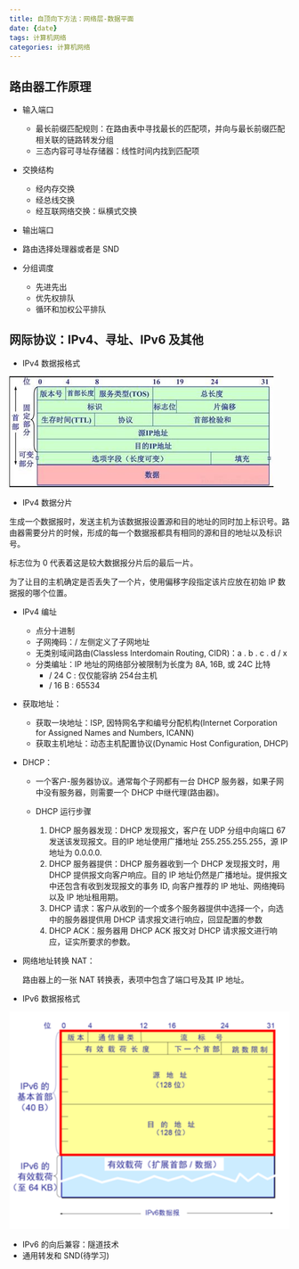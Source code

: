 ```yaml
---
title: 自顶向下方法：网络层-数据平面
date: {date}
tags: 计算机网络
categories: 计算机网络
---
```


##  路由器工作原理

* 输入端口
  * 最长前缀匹配规则：在路由表中寻找最长的匹配项，并向与最长前缀匹配相关联的链路转发分组
  * 三态内容可寻址存储器：线性时间内找到匹配项
* 交换结构
  * 经内存交换
  * 经总线交换
  * 经互联网络交换：纵横式交换
* 输出端口
* 路由选择处理器或者是 SND

* 分组调度
  * 先进先出
  * 优先权排队
  * 循环和加权公平排队

## 网际协议：IPv4、寻址、IPv6 及其他

* IPv4 数据报格式

![](https://github.com/Wayne-98/image/blob/master/Internet/IPv4%E6%95%B0%E6%8D%AE%E6%8A%A5%E6%A0%BC%E5%BC%8F.jpg?raw=true)

* IPv4 数据分片

生成一个数据报时，发送主机为该数据报设置源和目的地址的同时加上标识号。路由器需要分片的时候，形成的每一个数据报都具有相同的源和目的地址以及标识号。

标志位为 0 代表着这是较大数据报分片后的最后一片。

为了让目的主机确定是否丢失了一个片，使用偏移字段指定该片应放在初始 IP 数据报的哪个位置。

* IPv4 编址
  * 点分十进制
  * 子网掩码：/ 左侧定义了子网地址
  * 无类别域间路由(Classless Interdomain Routing, CIDR)：a . b . c . d / x
  * 分类编址：IP 地址的网络部分被限制为长度为 8A, 16B, 或 24C 比特
    * / 24 C : 仅仅能容纳 254台主机
    * / 16 B : 65534

* 获取地址：

  * 获取一块地址：ISP, 因特网名字和编号分配机构(Internet Corporation for Assigned Names and Numbers, ICANN)
  * 获取主机地址：动态主机配置协议(Dynamic Host Configuration, DHCP)

* DHCP：

  * 一个客户-服务器协议。通常每个子网都有一台 DHCP 服务器，如果子网中没有服务器，则需要一个 DHCP 中继代理(路由器)。

  * DHCP 运行步骤
    1. DHCP 服务器发现：DHCP 发现报文，客户在 UDP 分组中向端口 67 发送该发现报文。目的IP 地址使用广播地址 255.255.255.255，源 IP 地址为 0.0.0.0.
    2. DHCP 服务器提供：DHCP 服务器收到一个 DHCP 发现报文时，用 DHCP 提供报文向客户响应。目的 IP 地址仍然是广播地址。提供报文中还包含有收到发现报文的事务 ID, 向客户推荐的 IP 地址、网络掩码以及 IP 地址租用期。
    3. DHCP 请求：客户从收到的一个或多个服务器提供中选择一个，向选中的服务器提供用 DHCP 请求报文进行响应，回显配置的参数
    4. DHCP ACK：服务器用 DHCP ACK 报文对 DHCP 请求报文进行响应，证实所要求的参数。

* 网络地址转换 NAT：

  路由器上的一张 NAT 转换表，表项中包含了端口号及其 IP 地址。



* IPv6 数据报格式

![](https://github.com/Wayne-98/image/blob/master/Internet/IPv6.png?raw=true)

* IPv6 的向后兼容：隧道技术
* 通用转发和 SND(待学习)